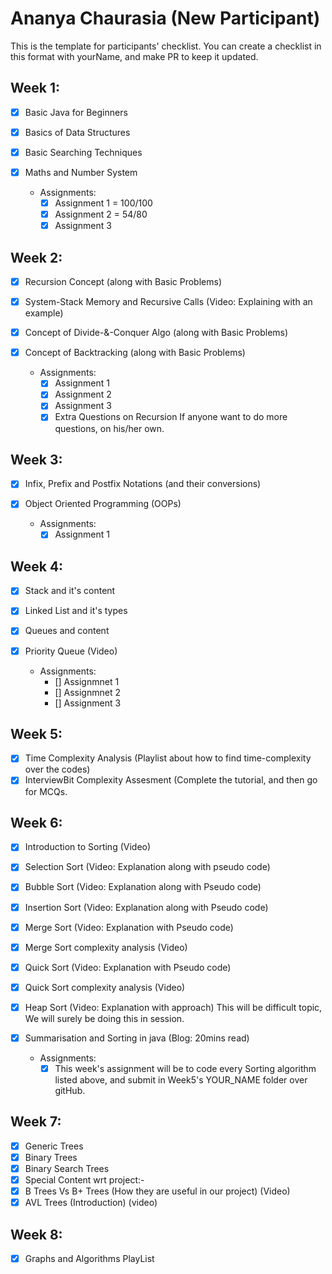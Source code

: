 # Ananya Chaurasia  (New Participant)
This is the template for participants' checklist. You can create a checklist in this format with yourName, and make PR to keep it updated.

## Week 1:

- [x] Basic Java for Beginners
- [x] Basics of Data Structures
- [x] Basic Searching Techniques
- [x] Maths and Number System

  * Assignments:
    - [x] Assignment 1 = 100/100
    - [x] Assignment 2 = 54/80
    - [x] Assignment 3

 ## Week 2:

- [x] Recursion Concept (along with Basic Problems)
- [x] System-Stack Memory and Recursive Calls (Video: Explaining with an example)
- [x] Concept of Divide-&-Conquer Algo (along with Basic Problems)
- [x] Concept of Backtracking (along with Basic Problems)

   * Assignments:
     - [x] Assignment 1
     - [x] Assignment 2
     - [x] Assignment 3
     - [x] Extra Questions on Recursion If anyone want to do more questions, on his/her own.
      
 ## Week 3:
   
- [x] Infix, Prefix and Postfix Notations (and their conversions)
- [x] Object Oriented Programming (OOPs)

    * Assignments:
       - [x] Assignment 1
       
 ##  Week 4:
 
- [x] Stack and it's content
- [x] Linked List and it's types
- [x] Queues and content
- [x] Priority Queue (Video)

   * Assignments:
       - [] Assignmnet 1
       - [] Assignmnet 2
       - [] Assignment 3
       
## Week 5:

- [x] Time Complexity Analysis (Playlist about how to find time-complexity over the codes)
- [x] InterviewBit Complexity Assesment (Complete the tutorial, and then go for MCQs.

## Week 6:

- [x] Introduction to Sorting (Video)
- [X] Selection Sort (Video: Explanation along with pseudo code)
- [x] Bubble Sort (Video: Explanation along with Pseudo code)
- [x] Insertion Sort (Video: Explanation along with Pseudo code)
- [x] Merge Sort (Video: Explanation with Pseudo code)
- [x] Merge Sort complexity analysis (Video)
- [x] Quick Sort (Video: Explanation with Pseudo code)
- [x] Quick Sort complexity analysis (Video)
- [x] Heap Sort (Video: Explanation with approach) This will be difficult topic, We will surely be doing this in session.
- [x] Summarisation and Sorting in java (Blog: 20mins read)

   * Assignments: 
     - [x] This week's assignment will be to code every Sorting algorithm listed above, and submit in Week5's YOUR_NAME folder over gitHub.
     
## Week 7:

- [x] Generic Trees
- [x] Binary Trees
- [x] Binary Search Trees
- [x] Special Content wrt project:-
- [x] B Trees Vs B+ Trees (How they are useful in our project) (Video)
- [x] AVL Trees (Introduction) (video)

## Week 8:

- [x] Graphs and Algorithms PlayList
